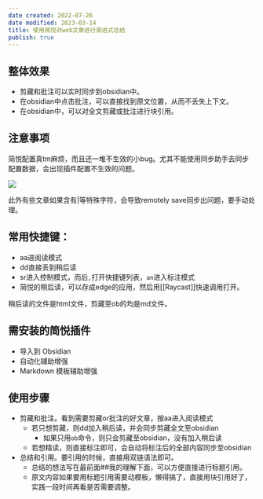 ```yaml
---
date created: 2022-07-26
date modified: 2023-03-14
title: 使用简悦对web文章进行渐进式总结
publish: true
---
```


## 整体效果

- 剪藏和批注可以实时同步到obsidian中。
- 在obsidian中点击批注，可以直接找到原文位置，从而不丢失上下文。
- 在obsidian中，可以对全文剪藏或批注进行块引用。

## 注意事项

简悦配置真tm麻烦，而且还一堆不生效的小bug。尤其不能使用同步助手去同步配置数据，会出现插件配置不生效的问题。

![](https://img2.oldwinter.top/Pasted%20image%2020220726195428.png)

此外有些文章如果含有|等特殊字符，会导致remotely save同步出问题，要手动处理。

## 常用快捷键：

- aa进阅读模式
- dd直接丢到稍后读
- sr进入控制模式，而后`,`打开快捷键列表，`an`进入标注模式
- 简悦的稍后读，可以存成edge的应用，然后用[[Raycast]]快速调用打开。

稍后读的文件是html文件，剪藏至ob的均是md文件。

## 需安装的简悦插件

- 导入到 Obsidian
- 自动化辅助增强
- Markdown 模板辅助增强

## 使用步骤

- 剪藏和批注。看到需要剪藏or批注的好文章，按aa进入阅读模式
	- 若只想剪藏，则dd加入稍后读，并会同步剪藏全文至obsidian
		- 如果只用`ob`命令，则只会剪藏至obsidian，没有加入稍后读
	- 若想精读，则直接标注即可，会自动将标注后的全部内容同步至obsidian
- 总结和引用。要引用的时候，直接用双链语法即可。
	- 总结的想法写在最前面##我的理解下面，可以方便直接进行标题引用。
	- 原文内容如果要用标题引用需要动模板，懒得搞了，直接用块引用好了，实践一段时间再看是否需要调整。